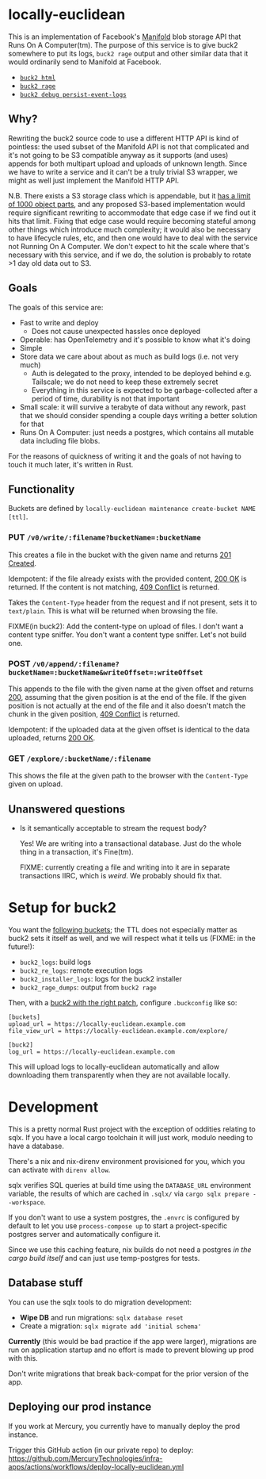 # locally-euclidean

This is an implementation of Facebook's [Manifold] blob storage API that Runs On A Computer(tm).
The purpose of this service is to give buck2 somewhere to put its logs, `buck2 rage` output and other similar data that it would ordinarily send to Manifold at Facebook.

- [`buck2 html`](https://github.com/facebook/buck2/blob/ca732304bc0baba82adc3dc5c2ddfebb871df5cc/app/buck2_server_commands/src/html.rs#L44-L51)
- [`buck2 rage`](https://github.com/facebook/buck2/blob/1ac3d816e97e5b069bc4c4a9349be6c80e8c93f0/app/buck2_client/src/commands/rage/manifold.rs#L51-L64)
- [`buck2 debug persist-event-logs`](https://github.com/facebook/buck2/blob/fc110050fc5c383dadefa376b6093ea770d4bcb1/app/buck2_event_log/src/write.rs#L261-L264)

[Manifold]: https://www.youtube.com/watch?v=tddb-zbmnTo

## Why?

Rewriting the buck2 source code to use a different HTTP API is kind of pointless: the used subset of the Manifold API is not that complicated and it's not going to be S3 compatible anyway as it supports (and uses) appends for both multipart upload and uploads of unknown length.
Since we have to write a service and it can't be a truly trivial S3 wrapper, we might as well just implement the Manifold HTTP API.

N.B. There exists a S3 storage class which is appendable, but it [has a limit of 1000 object parts][s3-appends], and any proposed S3-based implementation would require significant rewriting to accommodate that edge case if we find out it hits that limit.
Fixing that edge case would require becoming stateful among other things which introduce much complexity; it would also be necessary to have lifecycle rules, etc, and then one would have to deal with the service not Running On A Computer.
We don't expect to hit the scale where that's necessary with this service, and if we do, the solution is probably to rotate >1 day old data out to S3.

[s3-appends]: https://docs.aws.amazon.com/AmazonS3/latest/userguide/directory-buckets-objects-append.html

## Goals

The goals of this service are:
* Fast to write and deploy
  * Does not cause unexpected hassles once deployed
* Operable: has OpenTelemetry and it's possible to know what it's doing
* Simple
* Store data we care about about as much as build logs (i.e. not very much)
  * Auth is delegated to the proxy, intended to be deployed behind e.g. Tailscale; we do not need to keep these extremely secret
  * Everything in this service is expected to be garbage-collected after a period of time, durability is not that important
* Small scale: it will survive a terabyte of data without any rework, past that we should consider spending a couple days writing a better solution for that
* Runs On A Computer: just needs a postgres, which contains all mutable data including file blobs.

For the reasons of quickness of writing it and the goals of not having to touch it much later, it's written in Rust.

## Functionality

Buckets are defined by `locally-euclidean maintenance create-bucket NAME [ttl]`.

### PUT `/v0/write/:filename?bucketName=:bucketName`

This creates a file in the bucket with the given name and returns [201 Created][http201].

Idempotent: if the file already exists with the provided content, [200 OK][http200] is returned.
If the content is not matching, [409 Conflict][http409] is returned.

Takes the `Content-Type` header from the request and if not present, sets it to `text/plain`.
This is what will be returned when browsing the file.

FIXME(in buck2): Add the content-type on upload of files. I don't want a content type sniffer. You don't want a content type sniffer. Let's not build one.

### POST `/v0/append/:filename?bucketName=:bucketName&writeOffset=:writeOffset`

This appends to the file with the given name at the given offset and returns [200][http200], assuming that the given position is at the end of the file.
If the given position is not actually at the end of the file and it also doesn't match the chunk in the given position, [409 Conflict][http409] is returned.

Idempotent: if the uploaded data at the given offset is identical to the data uploaded, returns [200 OK][http200].

[http200]: https://http.cat/status/200
[http201]: https://http.cat/status/201
[http409]: https://http.cat/status/409

### GET `/explore/:bucketName/:filename`

This shows the file at the given path to the browser with the `Content-Type` given on upload.

## Unanswered questions

* Is it semantically acceptable to stream the request body?

  Yes! We are writing into a transactional database.
  Just do the whole thing in a transaction, it's Fine(tm).

  FIXME: currently creating a file and writing into it are in separate transactions IIRC, which is *weird*. We probably should fix that.

# Setup for buck2

You want the [following buckets][buckets]; the TTL does not especially matter as buck2 sets it itself as well, and we will respect what it tells us (FIXME: in the future!):
- `buck2_logs`: build logs
- `buck2_re_logs`: remote execution logs
- `buck2_installer_logs`: logs for the buck2 installer
- `buck2_rage_dumps`: output from `buck2 rage`

[buckets]: https://github.com/facebook/buck2/blob/f2d09c40ff337005aaeeb5883e03b17e37236cab/app/buck2_common/src/manifold.rs#L146-L166

Then, with a [buck2 with the right patch][buck2-patch], configure `.buckconfig` like so:

```
[buckets]
upload_url = https://locally-euclidean.example.com
file_view_url = https://locally-euclidean.example.com/explore/

[buck2]
log_url = https://locally-euclidean.example.com
```

[buck2-patch]: https://github.com/facebook/buck2/pull/968

This will upload logs to locally-euclidean automatically and allow downloading them transparently when they are not available locally.

# Development

This is a pretty normal Rust project with the exception of oddities relating to sqlx.
If you have a local cargo toolchain it will just work, modulo needing to have a database.

There's a nix and nix-direnv environment provisioned for you, which you can activate with `direnv allow`.

sqlx verifies SQL queries at build time using the `DATABASE_URL` environment variable, the results of which are cached in `.sqlx/` via `cargo sqlx prepare --workspace`.

If you don't want to use a system postgres, the `.envrc` is configured by default to let you use `process-compose up` to start a project-specific postgres server and automatically configure it.

Since we use this caching feature, nix builds do not need a postgres *in the cargo build itself* and can just use temp-postgres for tests.

## Database stuff

You can use the sqlx tools to do migration development:

- **Wipe DB** and run migrations: `sqlx database reset`
- Create a migration: `sqlx migrate add 'initial schema'`

**Currently** (this would be bad practice if the app were larger), migrations are run on application startup and no effort is made to prevent blowing up prod with this.

Don't write migrations that break back-compat for the prior version of the app.

## Deploying our prod instance

If you work at Mercury, you currently have to manually deploy the prod instance.

Trigger this GitHub action (in our private repo) to deploy:
<https://github.com/MercuryTechnologies/infra-apps/actions/workflows/deploy-locally-euclidean.yml>
